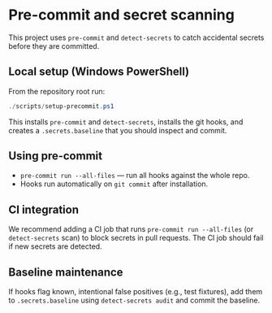 Pre-commit and secret scanning
==============================

This project uses `pre-commit` and `detect-secrets` to catch accidental secrets before they are committed.

Local setup (Windows PowerShell)
--------------------------------
From the repository root run:

```powershell
./scripts/setup-precommit.ps1
```

This installs `pre-commit` and `detect-secrets`, installs the git hooks, and creates a `.secrets.baseline` that you should inspect and commit.

Using pre-commit
----------------
- `pre-commit run --all-files` — run all hooks against the whole repo.
- Hooks run automatically on `git commit` after installation.

CI integration
--------------
We recommend adding a CI job that runs `pre-commit run --all-files` (or `detect-secrets` scan) to block secrets in pull requests. The CI job should fail if new secrets are detected.

Baseline maintenance
--------------------
If hooks flag known, intentional false positives (e.g., test fixtures), add them to `.secrets.baseline` using `detect-secrets audit` and commit the baseline.
